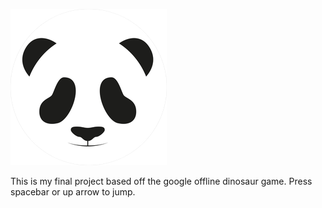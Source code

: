 ![](panda.png)

This is my final project based off the google offline dinosaur game.
Press spacebar or up arrow to jump.
